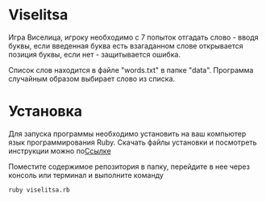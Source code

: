 # Viselitsa
Игра Виселица, игроку необходимо с 7 попыток отгадать слово - вводя буквы, если введенная буква есть взагаданном слове 
открывается позиция буквы, если нет - защитывается ошибка.

Список слов находится в файле "words.txt" в папке "data". Программа случайным образом выбирает слово из списка.

# Установка

Для запуска программы необходимо установить на ваш компьютер язык программирования Ruby. Скачать файлы установки и посмотреть инструкции можно по<a href="https://www.ruby-lang.org/ru/downloads/">Ссылке</a>

Поместите содержимое репозитория в папку, перейдите в нее через консоль или терминал и выполните команду<br>

`ruby viselitsa.rb`
